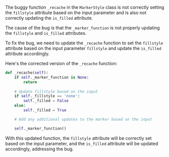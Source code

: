 The buggy function `_recache` in the `MarkerStyle` class is not correctly setting the `fillstyle` attribute based on the input parameter and is also not correctly updating the `is_filled` attribute.

The cause of the bug is that the `_marker_function` is not properly updating the `fillstyle` and `is_filled` attributes.

To fix the bug, we need to update the `_recache` function to set the `fillstyle` attribute based on the input parameter `fillstyle` and update the `is_filled` attribute accordingly.

Here's the corrected version of the `_recache` function:

```python
def _recache(self):
    if self._marker_function is None:
        return
    
    # Update fillstyle based on the input
    if self._fillstyle == 'none':
        self._filled = False
    else:
        self._filled = True

    # Add any additional updates to the marker based on the input

    self._marker_function()
```

With this updated function, the `fillstyle` attribute will be correctly set based on the input parameter, and the `is_filled` attribute will be updated accordingly, addressing the bug.